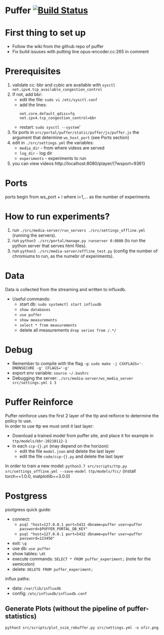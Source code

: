 # Puffer [![Build Status](https://travis-ci.org/StanfordSNR/puffer.svg?branch=master)](https://travis-ci.org/StanfordSNR/puffer)

# First thing to set up
- Follow the wiki from the github repo of puffer  
- Fix build issuses with putting line opus-encoder.cc:265 in comment  

# Prerequisites
1. validate cc: bbr and cubic are available with `sysctl net.ipv4.tcp_available_congestion_control`
2. If not, add bbr:
    - edit the file: `sudo vi /etc/sysctl.conf`
    - add the lines:
        ```
        net.core.default_qdisc=fq
        net.ipv4.tcp_congestion_control=bbr
        ```
    - restart: `sudo sysctl --system`'
4. fix ports in `src/portal/puffer/static/puffer/js/puffer.js` the argument that determine `ws_host_port` (see Ports section)
5. edit in `./src/settings.yml` the variables:
    - `media_dir` - from where videos are served
    - `log_dir` - log dir
    - `experiments` - experiments to run
6. you can view videos http://localhost:8080/player/{?wsport=9361}

#  Ports
ports begin from ws_port + i where i=1,... as the number of experiments

# How to run experiments?
1. run `./src/media-server/run_servers ./src/settings_offline.yml` (running the servers).
2. run `python3 ./src/portal/manage.py runserver 0:8080` (to run the python server that serves html files).
3. run `python3 ./src/media-server/offline_test.py` (config the number of chromiums to run, as the numebr of experiments).

# Data
Data is collected from the streaming and written to influxdb.  
- Useful commands:  
    - start db: `sudo systemctl start influxdb`  
    - `show databases`  
    - `use puffer`  
    - `show measurements`  
    - `select * from measurements` 
    - delete all measurements `drop series from /.*/` 

# Debug
- Remember to compile with the flag `-g`: `sudo make -j CXXFLAGS='-DNONSECURE -g' CFLAGS='-g'` 
- export env variable: `source ~/.bashrc`  
- Debugging the server: `./src/media-server/ws_media_server src/settings.yml 1 3`  

# Puffer Reinforce
Puffer reinforce uses the first 2 layer of the ttp and reiforce to determine the policy to use.  
In order to use ttp we must omit it last layer:  
- Download a trained model from puffer site, and place it for example in `ttp/models/bbr-20210112-1`  
- In each `ccp-{}.pt` (may depend on the horizon):  
    - edit the file `model.json` and delete the last layer  
    - edit the file `code/ccp-{}.py` and delete the last layer  

In order to train a new model: `python3.7 src/scripts/ttp.py src/settings_offline.yml --save-model ttp/models/fcc/`
(install torch==1.0.0, matplotlib==3.0.0)

# Postgress
psotgress quick guide:
* connect: 
	- `psql "host=127.0.0.1 port=5432 dbname=puffer user=puffer password=$PUFFER_PORTAL_DB_KEY"`
	- `psql "host=127.0.0.1 port=5432 dbname=puffer user=puffer password=123456"`
* exit: `\q`
* use db: `use puffer`
* show tables: `\dt`
* execute commands: `SELECT * FROM puffer_experiment;` (note for the semicolon)
* delete: `DELETE FROM puffer_experiment;`


influx paths: 
* data: `/var/lib/influxdb`
* config: `/etc/influxdb/influxdb.conf`

## Generate Plots (without the pipeline of puffer-statistics)
`python3 src/scripts/plot_ssim_rebuffer.py src/settings.yml -o ofir.png`